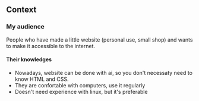 ## Context

### My audience

People who have made a little website (personal use, small shop) and wants to make it accessible to the internet.

#### Their knowledges

- Nowadays, website can be done with ai, so you don't necessaty need to know HTML and CSS.
- They are confortable with computers, use it regularly
- Doesn't need experience with linux, but it's preferable
